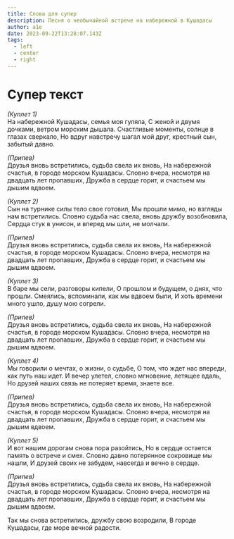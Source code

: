 ```yaml
---
title: Слова для супер
description: Песня о необычайной встрече на набережной в Кушадасы
author: a1e
date: 2023-09-22T13:28:07.143Z
tags:
  - left
  - center
  - right
---
```

# Супер текст

*(Куплет 1)*\
На набережной Кушадасы, семья моя гуляла,
С женой и двумя дочками, ветром морским дышала.
Счастливые моменты, солнце в глазах сверкало,
Но вдруг навстречу шагал мой друг, крестный сын, забытый давно.

*(Припев)*\
Друзья вновь встретились, судьба свела их вновь,
На набережной счастья, в городе морском Кушадасы.
Словно вчера, несмотря на двадцать лет пропавших,
Дружба в сердце горит, и счастьем мы дышим вдвоем.

*(Куплет 2)*\
Сын на турнике силы тело свое готовил,
Мы прошли мимо, но взгляды нам встретились.
Словно судьба нас свела, вновь дружбу возобновила,
Сердца стук в унисон, и вперед мы шли, не молчали.

*(Припев)*\
Друзья вновь встретились, судьба свела их вновь,
На набережной счастья, в городе морском Кушадасы.
Словно вчера, несмотря на двадцать лет пропавших,
Дружба в сердце горит, и счастьем мы дышим вдвоем.

*(Куплет 3)*\
В баре мы сели, разговоры кипели,
О прошлом и будущем, о днях, что прошли.
Смеялись, вспоминали, как мы вдвоем были,
И хоть времени много ушло, душу мою согрели.

*(Припев)*\
Друзья вновь встретились, судьба свела их вновь,
На набережной счастья, в городе морском Кушадасы.
Словно вчера, несмотря на двадцать лет пропавших,
Дружба в сердце горит, и счастьем мы дышим вдвоем.

*(Куплет 4)*\
Мы говорили о мечтах, о жизни, о судьбе,
О том, что ждет нас впереди, как путь наш идет.
И вечер улетел, словно мгновение, летящее вдаль,
Но друзей наших связь не потеряет время, знаете все.

*(Припев)*\
Друзья вновь встретились, судьба свела их вновь,
На набережной счастья, в городе морском Кушадасы.
Словно вчера, несмотря на двадцать лет пропавших,
Дружба в сердце горит, и счастьем мы дышим вдвоем.

*(Куплет 5)*\
И вот нашим дорогам снова пора разойтись,
Но в сердце остается память о встрече и смех.
Словно давно потерянное сокровище мы нашли,
И друзей своих не забудем, навсегда и вечно в сердце.

*(Припев)*\
Друзья вновь встретились, судьба свела их вновь,
На набережной счастья, в городе морском Кушадасы.
Словно вчера, несмотря на двадцать лет пропавших,
Дружба в сердце горит, и счастьем мы дышим вдвоем.

Так мы снова встретились, дружбу свою возродили,
В городе Кушадасы, где море вечной радости.